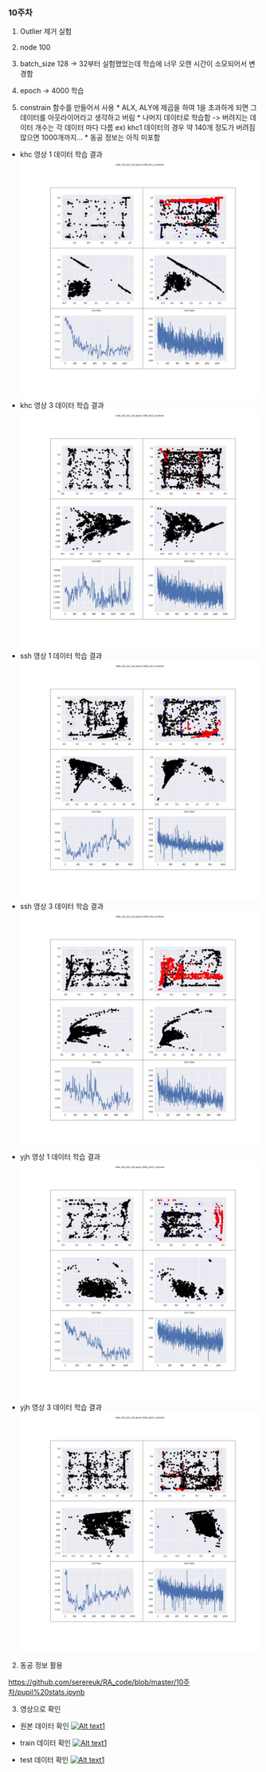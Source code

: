 ### 10주차

1. Outlier 제거 실험

  1. node 100  
  2. batch_size 128 -> 32부터 실험했었는데 학습에 너무 오랜 시간이 소모되어서 변경함
  3. epoch -> 4000 학습
  4. constrain 함수를 만들어서 사용 
    * ALX, ALY에 제곱을 하여 1을 초과하게 되면 그 데이터를 아웃라이어라고 생각하고 버림
    * 나머지 데이터로 학습함 -> 버려지는 데이터 개수는 각 데이터 마다 다름 ex) khc1 데이터의 경우 약 140개 정도가 버려짐 많으면 1000개까지...
    * 동공 정보는 아직 미포함

* khc 영상 1 데이터 학습 결과
![alt text](node_100_size_128_epoch_4000_khc1_constrain.jpg)
* khc 영상 3 데이터 학습 결과
![alt text](node_100_size_128_epoch_4000_khc2_constrain.jpg)
* ssh 영상 1 데이터 학습 결과
![alt text](node_100_size_128_epoch_4000_ssh1_constrain.jpg)
* ssh 영상 3 데이터 학습 결과
![alt text](node_100_size_128_epoch_4000_ssh2_constrain.jpg)
* yjh 영상 1 데이터 학습 결과
![alt text](node_100_size_128_epoch_4000_yjh12_constrain.jpg)
* yjh 영상 3 데이터 학습 결과
![alt text](node_100_size_128_epoch_4000_yjh22_constrain.jpg)


2. 동공 정보 활용

https://github.com/serereuk/RA_code/blob/master/10주차/pupil%20stats.ipynb

3. 영상으로 확인

* 원본 데이터 확인
[![Alt text1](https://img.youtube.com/vi/jYHSlFsvlVI/0.jpg)](https://www.youtube.com/watch?v=jYHSlFsvlVI)  

* train 데이터 확인
[![Alt text1](https://img.youtube.com/vi/i6BrJzm1naM/0.jpg)](https://www.youtube.com/watch?v=i6BrJzm1naM) 

* test 데이터 확인
[![Alt text1](https://img.youtube.com/vi/4uVmPYhOrXM/0.jpg)](https://www.youtube.com/watch?v=4uVmPYhOrXM) 

